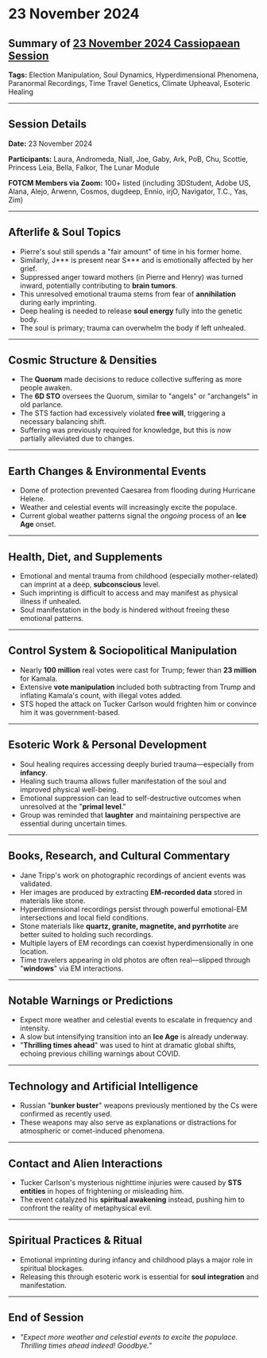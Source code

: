 # 23 November 2024

## Summary of [23 November 2024 Cassiopaean Session](https://cassiopaea.org/forum/threads/session-23-november-2024.55329/)

**Tags:** Election Manipulation, Soul Dynamics, Hyperdimensional Phenomena, Paranormal Recordings, Time Travel Genetics, Climate Upheaval, Esoteric Healing

---


## Session Details

**Date:** 23 November 2024

**Participants:** Laura, Andromeda, Niall, Joe, Gaby, Ark, PoB, Chu, Scottie, Princess Leia, Bella, Falkor, The Lunar Module

**FOTCM Members via Zoom:** 100+ listed (including 3DStudent, Adobe US, Alana, Alejo, Arwenn, Cosmos, dugdeep, Ennio, irjO, Navigator, T.C., Yas, Zim)

---


## Afterlife & Soul Topics

- Pierre's soul still spends a "fair amount" of time in his former home.
- Similarly, J*** is present near S*** and is emotionally affected by her grief.
- Suppressed anger toward mothers (in Pierre and Henry) was turned inward, potentially contributing to **brain tumors**.
- This unresolved emotional trauma stems from fear of **annihilation** during early imprinting.
- Deep healing is needed to release **soul energy** fully into the genetic body.
- The soul is primary; trauma can overwhelm the body if left unhealed.

---


## Cosmic Structure & Densities

- The **Quorum** made decisions to reduce collective suffering as more people awaken.
- The **6D STO** oversees the Quorum, similar to "angels" or "archangels" in old parlance.
- The STS faction had excessively violated **free will**, triggering a necessary balancing shift.
- Suffering was previously required for knowledge, but this is now partially alleviated due to changes.

---


## Earth Changes & Environmental Events

- Dome of protection prevented Caesarea from flooding during Hurricane Helene.
- Weather and celestial events will increasingly excite the populace.
- Current global weather patterns signal the *ongoing* process of an **Ice Age** onset.

---


## Health, Diet, and Supplements

- Emotional and mental trauma from childhood (especially mother-related) can imprint at a deep, **subconscious** level.
- Such imprinting is difficult to access and may manifest as physical illness if unhealed.
- Soul manifestation in the body is hindered without freeing these emotional patterns.

---


## Control System & Sociopolitical Manipulation

- Nearly **100 million** real votes were cast for Trump; fewer than **23 million** for Kamala.
- Extensive **vote manipulation** included both subtracting from Trump and inflating Kamala's count, with illegal votes added.
- STS hoped the attack on Tucker Carlson would frighten him or convince him it was government-based.

---


## Esoteric Work & Personal Development

- Soul healing requires accessing deeply buried trauma—especially from **infancy**.
- Healing such trauma allows fuller manifestation of the soul and improved physical well-being.
- Emotional suppression can lead to self-destructive outcomes when unresolved at the "**primal level**."
- Group was reminded that **laughter** and maintaining perspective are essential during uncertain times.

---


## Books, Research, and Cultural Commentary

- Jane Tripp's work on photographic recordings of ancient events was validated.
- Her images are produced by extracting **EM-recorded data** stored in materials like stone.
- Hyperdimensional recordings persist through powerful emotional-EM intersections and local field conditions.
- Stone materials like **quartz, granite, magnetite, and pyrrhotite** are better suited to holding such recordings.
- Multiple layers of EM recordings can coexist hyperdimensionally in one location.
- Time travelers appearing in old photos are often real—slipped through "**windows**" via EM interactions.

---


## Notable Warnings or Predictions

- Expect more weather and celestial events to escalate in frequency and intensity.
- A slow but intensifying transition into an **Ice Age** is already underway.
- "**Thrilling times ahead**" was used to hint at dramatic global shifts, echoing previous chilling warnings about COVID.

---


## Technology and Artificial Intelligence

- Russian "**bunker buster**" weapons previously mentioned by the Cs were confirmed as recently used.
- These weapons may also serve as explanations or distractions for atmospheric or comet-induced phenomena.

---


## Contact and Alien Interactions

- Tucker Carlson's mysterious nighttime injuries were caused by **STS entities** in hopes of frightening or misleading him.
- The event catalyzed his **spiritual awakening** instead, pushing him to confront the reality of metaphysical evil.

---


## Spiritual Practices & Ritual

- Emotional imprinting during infancy and childhood plays a major role in spiritual blockages.
- Releasing this through esoteric work is essential for **soul integration** and manifestation.

---


## End of Session

- *"Expect more weather and celestial events to excite the populace. Thrilling times ahead indeed! Goodbye."*


